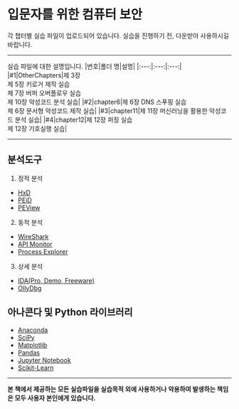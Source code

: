 입문자를 위한 컴퓨터 보안
============================================
각 챕터별 실습 파일이 업로드되어 있습니다.
실습을 진행하기 전, 다운받아 사용하시길 바랍니다.
*****

실습 파일에 대한 설명입니다.
|번호|폴더 명|설명|
|:---:|:---:|:---:|
|#1|OtherChapters|제 3장 <br>제 5장 키로거 제작 실습<br>제 7장 버퍼 오버플로우 실습<br>제 10장 악성코드 분석 실습|
|#2|chapter6|제 6장 DNS 스푸핑 실습<br>제 6장 문서형 악성코드 제작 실습|
|#3|chapter11|제 11장 머신러닝을 활용한 악성코드 분석 실습|
|#4|chapter12|제 12장 퍼징 실습<br>제 12장 기호실행 실습|

*****

분석도구
-------
1. 정적 분석
- [HxD](https://mh-nexus.de/en/hxd/) 
- [PEiD](https://www.aldeid.com/wiki/PEiD)
- [PEView](http://wjradburn.com/software/)

2. 동적 분석
- [WireShark](https://www.wireshark.org/)
- [API Monitor](http://www.rohitab.com/apimonitor)
- [Process Explorer](https://docs.microsoft.com/en-us/sysinternals/downloads/process-explorer)

3. 상세 분석
- [IDA(Pro, Demo, Freeware)](https://www.hex-rays.com/)
- [OllyDbg](http://www.ollydbg.de/)

아나콘다 및 Python 라이브러리
---------------------------
- [Anaconda](https://www.anaconda.com/)
- [SciPy](https://www.scipy.org/)
- [Matplotlib](https://matplotlib.org/)
- [Pandas](https://pandas.pydata.org/)
- [Jupyter Notebook](https://jupyter.org/)
- [Scikit-Learn](https://scikit-learn.org/stable/#)

*****

**본 책에서 제공하는 모든 실습파일을 실습목적 외에 사용하거나 악용하여 발생하는 책임은 모두 사용자 본인에게 있습니다.**

